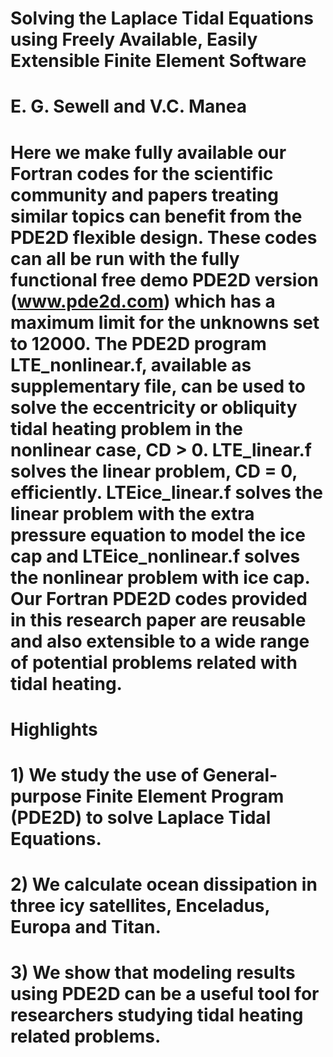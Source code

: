 # Solving the Laplace Tidal Equations using Freely Available, Easily Extensible  Finite Element Software

# E. G. Sewell and V.C. Manea


#  Here we make fully available our Fortran codes for the scientific community and papers treating similar topics can benefit from the PDE2D flexible design. These codes can  all be run with the fully functional free demo PDE2D version (www.pde2d.com) which has a maximum limit for the unknowns set to 12000. The PDE2D program LTE_nonlinear.f, available as supplementary file, can be used to solve the eccentricity or obliquity tidal heating problem in the nonlinear case, CD > 0. LTE_linear.f solves the linear problem, CD = 0, efficiently. LTEice_linear.f solves the linear problem with the extra pressure equation to model the ice cap and LTEice_nonlinear.f solves the nonlinear problem with ice cap. Our Fortran PDE2D codes provided in this research paper are reusable and also extensible to a wide range of potential problems related with tidal heating. 

# Highlights

# 1) We study the use of General-purpose Finite Element Program (PDE2D) to solve Laplace Tidal Equations.
# 2) We calculate ocean dissipation in three icy satellites, Enceladus, Europa and Titan.
# 3) We show that modeling results using PDE2D can be a useful tool for researchers studying tidal heating related problems.

